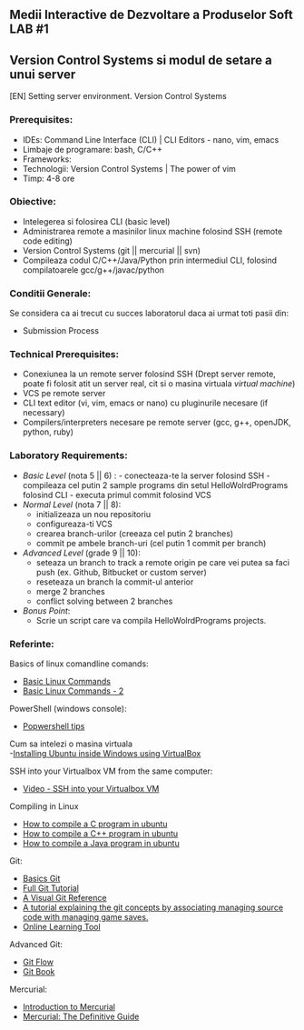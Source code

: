 ## Medii Interactive de Dezvoltare a Produselor Soft LAB #1

## Version Control Systems si modul de setare a unui server
[EN] Setting server environment. Version Control Systems

### Prerequisites:
  - IDEs: Command Line Interface (CLI) | CLI Editors - nano, vim, emacs
  - Limbaje de programare: bash, C/C++
  - Frameworks:
  - Technologii: Version Control Systems | The power of vim 
  - Timp: 4-8 ore

### Obiective:
  - Intelegerea si folosirea CLI (basic level)
  - Administrarea remote a masinilor linux machine folosind SSH (remote code editing)
  - Version Control Systems (git || mercurial || svn)
  - Compileaza codul C/C++/Java/Python prin intermediul CLI, folosind compilatoarele gcc/g++/javac/python 

### Conditii Generale:
  Se considera ca ai trecut cu succes laboratorul daca ai urmat toti pasii din:
  - Submission Process [](url)
  
 ### Technical Prerequisites:
  - Conexiunea la un remote server folosind SSH (Drept server remote, poate fi folosit atit un server real, cit si o masina virtuala _virtual machine_)
  - VCS pe remote server
  - CLI text editor (vi, vim, emacs or nano) cu pluginurile necesare (if necessary)
  - Compilers/interpreters necesare pe remote server (gcc, g++, openJDK, python, ruby)

### Laboratory Requirements:
  -  _Basic Level_ (nota 5 || 6) :
    - conecteaza-te la server folosind SSH
    - compileaza cel putin 2 sample programs din setul HelloWolrdPrograms folosind CLI
    - executa primul commit folosind VCS
  - _Normal Level_ (nota 7 || 8):
    - initializeaza un nou repositoriu
    - configureaza-ti VCS
    - crearea branch-urilor (creeaza cel putin 2 branches)
    - commit pe ambele branch-uri (cel putin 1 commit per branch)
  - _Advanced Level_ (grade 9 || 10):
    - seteaza un branch to track a remote origin pe care vei putea sa faci push (ex. Github, Bitbucket or custom server)
    - reseteaza un branch la commit-ul anterior
    - merge 2 branches
    - conflict solving between 2 branches
  - _Bonus Point_:
    - Scrie un script care va compila HelloWolrdPrograms projects. 
      
### Referinte:

Basics of linux comandline comands:
  - [Basic Linux Commands](http://www.debianhelp.co.uk/commands.htm)
  - [Basic Linux Commands - 2](http://www.comptechdoc.org/os/linux/usersguide/linux_ugbasics.html)

PowerShell (windows console):
  - [Popwershell tips](http://powershell.com/cs/blogs/tips/)
  
Cum sa intelezi o masina virtuala  
  -[Installing Ubuntu inside Windows using VirtualBox](http://www.psychocats.net/ubuntu/virtualbox)

SSH into your Virtualbox VM from the same computer:
  - [Video - SSH into your Virtualbox VM](http://www.youtube.com/watch?v=5BsShkcweIs)

Compiling in Linux
  - [How to compile a C program in ubuntu](http://stackoverflow.com/questions/4635794/how-to-run-a-c-program-on-ubuntu)
  - [How to compile a C++ program in ubuntu](http://askubuntu.com/questions/61408/what-is-a-command-to-compile-and-run-c-programs)
  - [How to compile a Java program in ubuntu](http://askubuntu.com/questions/145748/how-to-compile-a-java-file)

Git:
  - [Basics Git](http://www.manniwood.com/starting_a_project_with_git.html)
  - [Full Git Tutorial](http://www.vogella.com/articles/Git/article.html)
  - [A Visual Git Reference](http://marklodato.github.com/visual-git-guide/index-en.html)
  - [A tutorial explaining the git concepts by associating managing source code with managing game saves.](http://www-cs-students.stanford.edu/~blynn/gitmagic/)
  - [Online Learning Tool](http://pcottle.github.com/learnGitBranching/)

Advanced Git:
  - [Git Flow](http://nvie.com/posts/a-successful-git-branching-model/)
  - [Git Book](http://git-scm.com/book)

Mercurial:
  - [Introduction to Mercurial](http://hginit.com/)
  - [Mercurial: The Definitive Guide](http://hgbook.red-bean.com/)


